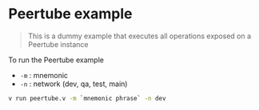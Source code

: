 # Peertube example

> This is a dummy example that executes all operations exposed on a Peertube instance

To run the Peertube example

- `-m` : mnemonic
- `-n` : network (dev, qa, test, main)

```sh
v run peertube.v -m `mnemonic phrase` -n dev
```
